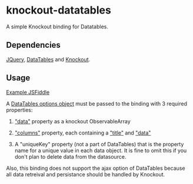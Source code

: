 # knockout-datatables
A simple Knockout binding for Datatables.

## Dependencies
[JQuery](https://jquery.com/download/), [DataTables](https://datatables.net/download/index) and [Knockout](http://knockoutjs.com/downloads/index.html).

## Usage
[Example JSFiddle](https://jsfiddle.net/kL6k54ex/37/)

A [DataTables options object](https://datatables.net/reference/option/) must be passed to the binding with 3 required properties: 

  1. ["data"](https://datatables.net/reference/option/data) property as a knockout ObservableArray
  
  2. ["columns"](https://datatables.net/reference/option/columns) property, each containing a ["title"](https://datatables.net/reference/option/columns.title) and ["data"](https://datatables.net/reference/option/columns.data)
  
  3. A "uniqueKey" property (not a part of DataTables) that is the property name for a unique value in each data object. It is fine to omit this if you don't plan to delete data from the datasource. 
  
Also, this binding does not support the ajax option of DataTables because all data retreival and persistance should be handled by Knockout.
